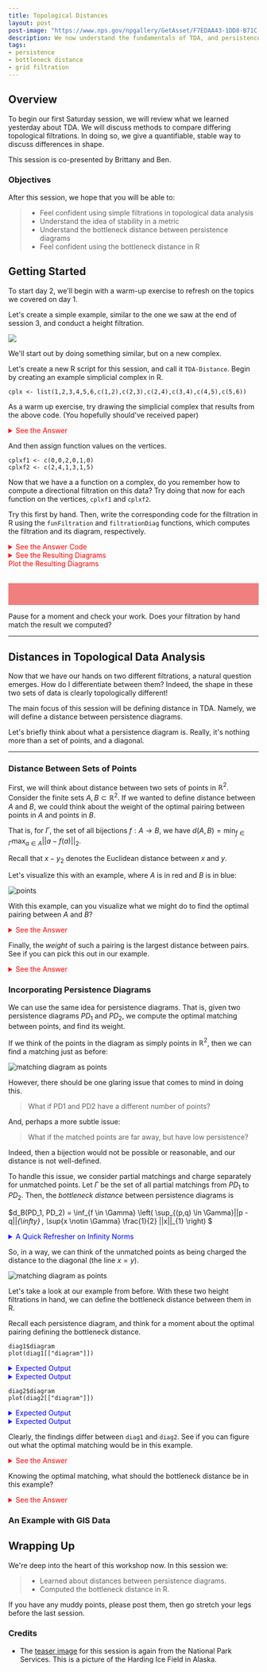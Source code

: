 ```yaml
---
title: Topological Distances
layout: post
post-image: "https://www.nps.gov/npgallery/GetAsset/F7EDAA43-1DD8-B71C-07722F94F9AAEB4C/proxy/hires?"
description: We now understand the fundamentals of TDA, and persistence diagrams. But how do we compare the results of two filtrations? This will be covered in the following tutorials.
tags:
- persistence
- bottleneck distance
- grid filtration
---
```


## Overview

To begin our first Saturday session, we will review what we learned yesterday about TDA.
We will discuss methods to compare differing topological filtrations. In doing so,
we give a quantifiable, stable way to discuss differences in shape.


This session is co-presented by Brittany and Ben.

### Objectives

After this session, we hope that you will be able to:

> - Feel confident using simple filtrations in topological data analysis
> - Understand the idea of stability in a metric
> - Understand the bottleneck distance between persistence diagrams
> - Feel confident using the bottleneck distance in R

## Getting Started

To start day 2, we'll begin with a warm-up exercise to refresh on the topics we covered on day 1.

Let's create a simple example, similar to the one we saw at the end of session 3, and conduct a height filtration.

![]("https://comptag.github.io/t4ds/assets/images/simp.jpg")

We'll start out by doing something similar, but on a new complex.

Let's create a new R script for this session, and call it `TDA-Distance`. Begin by creating an example
simplicial complex in R.

```
cplx <- list(1,2,3,4,5,6,c(1,2),c(2,3),c(2,4),c(3,4),c(4,5),c(5,6))
```

As a warm up exercise, try drawing the simplicial complex that results from the above code. (You hopefully
should've received paper)

<details>
<summary style="color:red">See the Answer</summary>
<br>
<pre style="background-color:lightcoral">
<img src="https://comptag.github.io/t4ds/assets/images/cplx.jpg " alt="complex">
</pre>
</details>

And then assign function values on the vertices.

```
cplxf1 <- c(0,0,2,0,1,0)
cplxf2 <- c(2,4,1,3,1,5)
```

Now that we have a a function on a complex, do you remember how to compute a directional filtration on this data? Try doing that now
for each function on the vertices, `cplxf1` and `cplxf2`.

Try this first by hand. Then, write the corresponding code for the filtration in R using the `funFiltration`
and `filtrationDiag` functions, which computes the filtration and its diagram, respectively.

<details>
<summary style="color:red">See the Answer Code</summary>
<br>
<pre style="background-color:lightcoral">
<code>
# for f1
filt1 <- funFiltration(cplxf1,cplx)
diag1 <- filtrationDiag(filt1,maxdimension=2)

# for f2
filt2 <- funFiltration(cplxf2,cplx)
diag2 <- filtrationDiag(filt2,maxdimension=2)
</code>
</pre>
</details>

<details>
<summary style="color:red">See the Resulting Diagrams</summary>
<br>
<pre style="background-color:lightcoral">
<code>
> diag1\$diagram
     dimension Birth Death
[1,]         0     0   Inf
[2,]         0     0     1

> diag2\$diagram
     dimension Birth Death
[1,]         0     1   Inf
[2,]         0     1     3
[3,]         0     2     4
</code>
</pre>
</details>

<summary style="color:red">Plot the Resulting Diagrams</summary>
<br>
<pre style="background-color:lightcoral">
<code>

</code>
</pre>
</details>


Pause for a moment and check your work. Does your filtration by hand match the result we computed?

---

## Distances in Topological Data Analysis

Now that we have our hands on two different filtrations,
a natural question emerges. How do I differentiate between them?
Indeed, the shape in these two sets of data is clearly topologically different!

The main focus of this session will be defining distance in TDA.
Namely, we will define a distance between persistence diagrams.

Let's briefly think about what a persistence diagram is.
Really, it's nothing more than a set of points, and a diagonal.

---

### Distance Between Sets of Points

First, we will think about distance between two sets of points in $\mathbb{R}^2$.
Consider the finite sets $A,B \subset \mathbb{R}^2$. If we wanted to define distance between
$A$ and $B$, we could think about the weight of the optimal pairing between points in $A$
and points in $B$.

That is, for $\Gamma$, the set of all bijections $f: A \to B$, we have
$d(A,B) = \min_{f \in \Gamma} \max_{a \in A}||a-f(a)||_2$.

Recall that $x-y_2$ denotes the Euclidean distance between $x$ and $y$.

Let's visualize this with an example, where $A$ is in red and $B$ is in blue:

![points](https://comptag.github.io/t4ds/assets/images/pts.jpg)

With this example, can you visualize what we might do to find the
optimal pairing between $A$ and $B$?

<details>
<summary style="color:red">See the Answer</summary>
<br>
<pre style="background-color:lightcoral">
<img src="https://comptag.github.io/t4ds/assets/images/pts-pairs.jpg " alt="pts pairs">
</pre>
</details>

Finally, the *weight* of such a pairing is the largest distance between pairs.
See if you can pick this out in our example.

<details>
<summary style="color:red">See the Answer</summary>
<br>
<pre style="background-color:lightcoral">
<img src="https://comptag.github.io/t4ds/assets/images/pts-weight.jpg " alt="pts pairs">
</pre>
</details>


### Incorporating Persistence Diagrams

We can use the same idea for persistence diagrams.
That is, given two persistence diagrams $PD_1$ and $PD_2$,
we compute the optimal matching between points, and find its weight.

If we think of the points in the diagram as simply points in $\mathbb{R}^2$,
then we can find a matching just as before:

![matching diagram as points](https://comptag.github.io/t4ds/assets/images/vangogh-dali-badmatch1.jpg)

However, there should be one glaring issue that comes to mind in doing this.

> What if PD1 and PD2 have a different number of points? 

And, perhaps a more subtle issue:

> What if the matched points are far away, but have low persistence?

Indeed, then a bijection
would not be possible or reasonable, and our distance is not well-defined.

To handle this issue, we consider partial matchings and charge separately for
unmatched points. 
Let $\Gamma$ be the set of all
partial matchings from $PD_1$ to $PD_2$. Then, the *bottleneck distance*
between persistence diagrams is 

$d_B(PD_1, PD_2) = \inf_{f \in \Gamma} \left( \sup_{(p,q) \in \Gamma}||p - q||_{\infty} , \sup_{x \notin \Gamma} \frac{1}{2} ||x||_{1} \right) $

<details>
<summary style="color:blue">A Quick Refresher on Infinity Norms</summary>
<br>
<pre style="background-color:lightblue">
If you haven't seen the infinity norm or need a refresher, it is defined by taking
the maximum element in a vector: $||X||_{\infty} = \max_{x \in X}$.
</pre>
</details>

So, in a way, we can think of the unmatched points as being charged the distance
to the diagonal (the line $x=y$).

![matching diagram as points](https://comptag.github.io/t4ds/assets/images/vangogh-dali-goodmatch.jpg)

Let's take a look at our example from before.
With these two height filtrations in hand, we can define the bottleneck
distance between them in R.

Recall each persistence diagram, and think for a moment about the optimal pairing
defining the bottleneck distance.

```
diag1$diagram
plot(diag1[["diagram"]])
```

<details>
<summary style="color:blue">Expected Output</summary>
<br>
<pre style="background-color:lightblue">
<code>
> diag1\$diagram
     dimension Birth Death
[1,]         0     0   Inf
[2,]         0     0     1
</code>
</pre>
</details>

<details>
<summary style="color:blue">Expected Output</summary>
<br>
<pre style="background-color:lightblue">
<img src="https://comptag.github.io/t4ds/assets/images/pdheight1.jpg " alt="pts pairs">
</pre>
</details>

```
diag2$diagram
plot(diag2[["diagram"]])
```

<details>
<summary style="color:blue">Expected Output</summary>
<br>
<pre style="background-color:lightblue">
<code>
> diag2\$diagram
     dimension Birth Death
[1,]         0     1   Inf
[2,]         0     1     3
[3,]         0     2     4
</code>
</pre>
</details>

<details>
<summary style="color:blue">Expected Output</summary>
<br>
<pre style="background-color:lightblue">
<img src="https://comptag.github.io/t4ds/assets/images/pdheight2.jpg " alt="pts pairs">
</pre>
</details>

Clearly, the findings differ between `diag1` and `diag2`. See if you can figure out what the optimal matching would
be in this example.

<details>
<summary style="color:red">See the Answer</summary>
<br>
<pre style="background-color:lightcoral">
The optimal matching in this example will pair the two points dying at time infinity, the birth-death pair in diagram 1 (0,1) will
pair with (1,3) in diagram 2, and the "leftover" birth death pair (2,4) in diagram 2 will pair with the diagonal.
</pre>
</details>

Knowing the optimal matching, what should the bottleneck distance be in this example?

<details>
<summary style="color:red">See the Answer</summary>
<br>
<pre style="background-color:lightcoral">
TODO
</pre>
</details>


### An Example with GIS Data

## Wrapping Up

We're deep into the heart of this workshop now.  In this session we:

> - Learned about distances between persistence diagrams.
> - Computed the bottleneck distance in R. 

If you have any muddy points, please post them, then go stretch your legs before
the last session.

### Credits

* The [teaser image](https://www.nps.gov/npgallery/GetAsset/F7EDAA43-1DD8-B71C-07722F94F9AAEB4C/proxy/hires?)
  for this session is again from the National Park Services.  This is a picture
  of the Harding Ice Field in Alaska.
